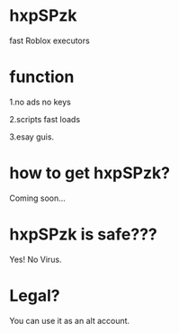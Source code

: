 # hxpSPzk
fast Roblox executors

# function
1.no ads no keys

2.scripts fast loads

3.esay guis.

# how to get hxpSPzk?
Coming soon...

# hxpSPzk is safe???
Yes! No Virus.

# Legal? 
You can use it as an alt account. 
